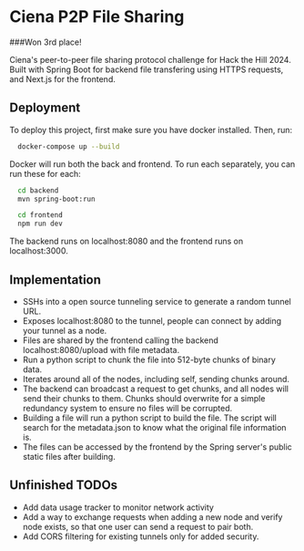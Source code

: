 
# Ciena P2P File Sharing

###Won 3rd place!

Ciena's peer-to-peer file sharing protocol challenge for Hack the Hill 2024. Built with Spring Boot for backend file transfering using HTTPS requests, and Next.js for the frontend.




## Deployment

To deploy this project, first make sure you have docker installed.
Then, run:

```bash
  docker-compose up --build
```
Docker will run both the back and frontend. To run each separately, you can run these for each:
```bash
  cd backend
  mvn spring-boot:run
```
```bash
  cd frontend
  npm run dev
```
The backend runs on localhost:8080 and the frontend runs on localhost:3000.

## Implementation

- SSHs into a open source tunneling service to generate a random tunnel URL.
- Exposes localhost:8080 to the tunnel, people can connect by adding your tunnel as a node.
- Files are shared by the frontend calling the backend localhost:8080/upload with file metadata.
- Run a python script to chunk the file into 512-byte chunks of binary data. 
- Iterates around all of the nodes, including self, sending chunks around.
- The backend can broadcast a request to get chunks, and all nodes will send their chunks to them. Chunks should overwrite for a simple redundancy system to ensure no files will be corrupted.
- Building a file will run a python script to build the file. The script will search for the metadata.json to know what the original file information is.
- The files can be accessed by the frontend by the Spring server's public static files after building.

## Unfinished TODOs

- Add data usage tracker to monitor network activity
- Add a way to exchange requests when adding a new node and verify node exists, so that one user can send a request to pair both.
- Add CORS filtering for existing tunnels only for added security.
